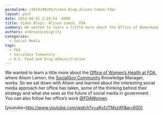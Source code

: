 ```yaml
---
permalink: /2014/08/01/video-blog-alison-lemon-fda/
layout: post
date: 2014-08-01 2:24:54 -0400
title: Video Blog\: Alison Lemon, FDA
summary: We wanted to learn a little more about the Office of Women&amp;#8217;s Health at FDA, where Alison Lemon, the SocialGov Community Knowledge Manager, works. So we sat down with Alison and learned about the interesting social media approach her office has taken, some of the thinking behind their strategy and what she sees as the
authors: andreanocesigritz
categories:
  - Social Media
tags:
  - FDA
  - SocialGov Community
  - U.S. Food and Drug Administration
---
```


We wanted to learn a little more about the [Office of Women&#8217;s Health at FDA](https://www.WHATEVER/2014/05/21/inter-agency-federal-social-media-promotes-womens-health-campaign/ "Inter-Agency Federal Social Media Promotes Women’s Health Campaign"), where Alison Lemon, the [SocialGov Community](https://www.WHATEVER/communities/social-media/ "Social Media") Knowledge Manager, works. So we sat down with Alison and learned about the interesting social media approach her office has taken, some of the thinking behind their strategy and what she sees as the future of social media in government. You can also follow her office&#8217;s work [@FDAWomen](https://twitter.com/FDAWomen).

[youtube=http://www.youtube.com/watch?v=aKyfJTMszAY&w=600]

&nbsp;